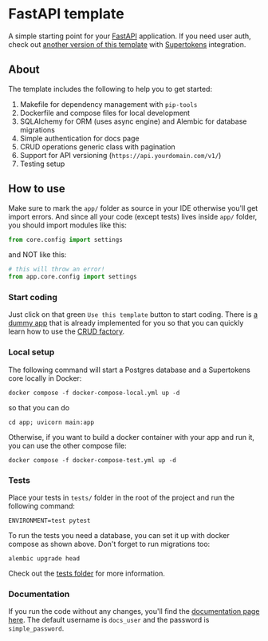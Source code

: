 # FastAPI template

A simple starting point for your [FastAPI](https://fastapi.tiangolo.com) application.
If you need user auth, check out [another version of this template](https://github.com/execreate/fastapi-supertokens-template)
with [Supertokens](https://supertokens.com) integration.

## About

The template includes the following to help you to get started:
1. Makefile for dependency management with `pip-tools`
2. Dockerfile and compose files for local development
3. SQLAlchemy for ORM (uses async engine) and Alembic for database migrations
4. Simple authentication for docs page
5. CRUD operations generic class with pagination
6. Support for API versioning (`https://api.yourdomain.com/v1/`)
7. Testing setup

## How to use

Make sure to mark the `app/` folder as source in your IDE otherwise you'll get import errors.
And since all your code (except tests) lives inside `app/` folder, you should import modules like this:
```python
from core.config import settings
```

and NOT like this:
```python
# this will throw an error!
from app.core.config import settings
```

### Start coding

Just click on that green `Use this template` button to start coding. There is [a dummy app](app/api/v1/blog_post.py) that
is already implemented for you so that you can quickly learn how to use the [CRUD factory](app/db/crud/base.py).

### Local setup

The following command will start a Postgres database and a Supertokens core locally in Docker:
```shell
docker compose -f docker-compose-local.yml up -d
```
so that you can do
```shell
cd app; uvicorn main:app
```

Otherwise, if you want to build a docker container with your app and run it, you can use the other compose file:
```shell
docker compose -f docker-compose-test.yml up -d
```

### Tests

Place your tests in `tests/` folder in the root of the project and run the following command:
```shell
ENVIRONMENT=test pytest
```

To run the tests you need a database, you can set it up with docker compose as shown above. Don't forget to run
migrations too:
```shell
alembic upgrade head
```

Check out the [tests folder](tests) for more information.

### Documentation

If you run the code without any changes, you'll find the
[documentation page here](http://localhost:8001/docs). The default username is `docs_user`
and the password is `simple_password`.
